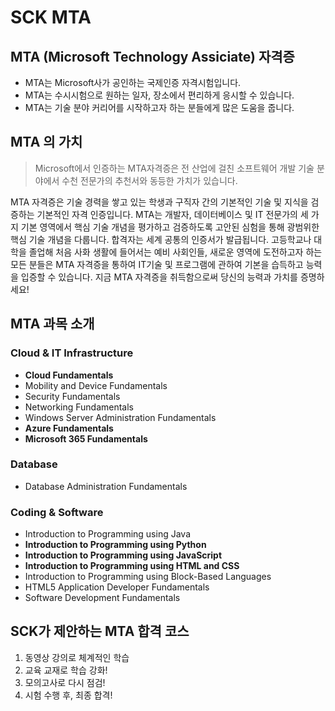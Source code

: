 # SCK MTA

## MTA (Microsoft Technology Assiciate) 자격증

- MTA는 Microsoft사가 공인하는 국제인증 자격시험입니다.
- MTA는 수시시험으로 원하는 일자, 장소에서 편리하게 응시할 수 있습니다.
- MTA는 기술 분야 커리어를 시작하고자 하는 분들에게 많은 도움을 줍니다.

## MTA 의 가치

> Microsoft에서 인증하는 MTA자격증은 전 산업에 걸친 소프트웨어 개발 기술 분야에서 수천 전문가의 추천서와 동등한 가치가 있습니다.

MTA 자격증은 기술 경력을 쌓고 있는 학생과 구직자 간의 기본적인 기술 및 지식을 검증하는 기본적인 자격 인증입니다. 
MTA는 개발자, 데이터베이스 및 IT 전문가의 세 가지 기본 영역에서 핵심 기술 개념을 평가하고 검증하도록 고안된 심험을 통해 광범위한 핵심 기술 개념을 다룹니다.
합격자는 세계 공통의 인증서가 발급됩니다.
고등학교나 대학을 졸업해 처음 사화 생활에 들어서는 예비 사회인들, 새로운 영역에 도전하고자 하는 모든 분들은 MTA 자격증을 통하여 IT기술 및 프로그램에 관하여 기본을 습득하고 능력을 입증할 수 있습니다.
지금 MTA 자격증을 취득함으로써 당신의 능력과 가치를 증명하세요!

## MTA 과목 소개

### Cloud & IT Infrastructure

- **Cloud Fundamentals**
- Mobility and Device Fundamentals
- Security Fundamentals
- Networking Fundamentals
- Windows Server Administration Fundamentals
- **Azure Fundamentals**
- **Microsoft 365 Fundamentals**

### Database

- Database Administration Fundamentals

### Coding & Software

- Introduction to Programming using Java
- **Introduction to Programming using Python**
- **Introduction to Programming using JavaScript**
- **Introduction to Programming using HTML and CSS**
- Introduction to Programming using Block-Based Languages
- HTML5 Application Developer Fundamentals
- Software Development Fundamentals

## SCK가 제안하는 MTA 합격 코스

1. 동영상 강의로 체계적인 학습
2. 교육 교재로 학습 강화!
3. 모의고사로 다시 점검!
4. 시험 수행 후, 최종 합격!
